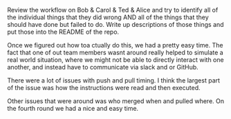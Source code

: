 Review the workflow on Bob & Carol & Ted & Alice and try to identify all of the individual things that they did wrong AND all of the things that they should have done but failed to do. Write up descriptions of those things and put those into the README of the repo.



Once we figured out how toa ctually do this, we had a pretty easy time. The fact that one of out team members wasnt around really helped to simulate a real world situation, where we might not be able to directly interact with one another, and instead have to communicate via slack and or GitHub. 

There were a lot of issues with push and pull timing. I think the largest part of the issue was how the instructions were read and then executed. 

Other issues that were around was who merged when and pulled where. On the fourth round we had a nice and easy time. 
